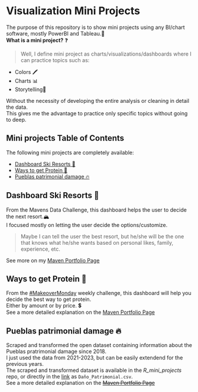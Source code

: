 # Visualization Mini Projects

The purpose of this repository is to show mini projects using any BI/chart software, mostly PowerBI and Tableau.🎥  
**What is a mini project?** ❓  
 > Well, I define mini project as charts/visualizations/dashboards where I can practice topics such as:
 - Colors 🖍  
 - Charts 📊  
 - Storytelling🧾  

Without the necessity of developing the entire analysis or cleaning in detail the data.  
This gives me the advantage to practice only specific topics without going to deep.  

## Mini projects Table of Contents
The following mini projects are completely available: 
 - [Dashboard Ski Resorts 🎿](#dashboard-ski-resorts-)
 - [Ways to get Protein 🥚](#ways-to-get-protein-)
 - [Pueblas patrimonial damage 🔥](#pueblas-patrimonial-damage-)
## 
## Dashboard Ski Resorts 🎿
From the Mavens Data Challenge, this dashboard helps the user to decide the next resort.🏔  
I focused mostly on letting the user decide the options/customize.  
 >Maybe I can tell the user the best resort, but he/she will be the one that knows what he/she wants based on personal likes, family, experience, etc.  
 
See more on my [Maven Portfolio Page](https://www.mavenanalytics.io/project/2716)

## Ways to get Protein 🥚
From the [#MakeoverMonday](https://www.makeovermonday.co.uk/data/) weekly challenge, this dashboard will help you decide the best way to get protein.  
Either by amount or by price. 💲  
See a more detailed explanation on the [Maven Portfolio Page](https://www.mavenanalytics.io/project/2989)

## Pueblas patrimonial damage 🔥
Scraped and transformed the open dataset containing information about the Pueblas pratrimonial damage since 2018.  
I just used the data from 2021-2023, but can be easily extendend for the previous years.  
The scraped and transformed dataset is available in the *R_mini_projects* repo, or directly in the [link](https://github.com/garcii06/R_mini_projects/tree/main/Puebla) as `Daño_Patrimonial.csv`.  
See a more detailed explanation on the ~~[Maven Portfolio Page](https://www.mavenanalytics.io/project/2989)~~
